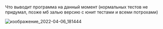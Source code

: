 Что выводит программа на данный момент (нормальных тестов не придумал, позже мб залью версию с юнит тестами и всеми потрохами)

![изображение_2022-04-06_181444](https://user-images.githubusercontent.com/44434924/162008262-a96a19ae-b71c-496b-86cf-9c3b448a8957.png)
